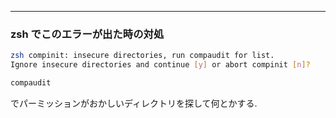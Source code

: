 
---
### zsh でこのエラーが出た時の対処
```sh
zsh compinit: insecure directories, run compaudit for list.
Ignore insecure directories and continue [y] or abort compinit [n]? 
```

```sh
compaudit
```
でパーミッションがおかしいディレクトリを探して何とかする.
